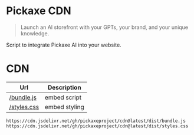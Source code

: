 # Pickaxe CDN 

> Launch an AI storefront with your GPTs, your brand, and your unique knowledge.

Script to integrate Pickaxe AI into your website.

# CDN

| Url                                                                                  | Description   |
| ------------------------------------------------------------------------------------ | ------------- |
| [/bundle.js](https://cdn.jsdelivr.net/gh/pickaxeproject/cdn@latest/dist/bundle.js)   | embed script  |
| [/styles.css](https://cdn.jsdelivr.net/gh/pickaxeproject/cdn@latest/dist/styles.css) | embed styling |

```
https://cdn.jsdelivr.net/gh/pickaxeproject/cdn@latest/dist/bundle.js
https://cdn.jsdelivr.net/gh/pickaxeproject/cdn@latest/dist/styles.css
```